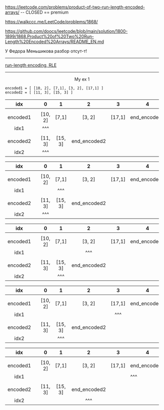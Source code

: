 https://leetcode.com/problems/product-of-two-run-length-encoded-arrays/ -- CLOSED == premium

https://walkccc.me/LeetCode/problems/1868/

https://github.com/doocs/leetcode/blob/main/solution/1800-1899/1868.Product%20of%20Two%20Run-Length%20Encoded%20Arrays/README_EN.md

У Федора Меньшикова разбор отсут-т!

_______

[run-length encoding, RLE](https://ru.wikipedia.org/wiki/%D0%9A%D0%BE%D0%B4%D0%B8%D1%80%D0%BE%D0%B2%D0%B0%D0%BD%D0%B8%D0%B5_%D0%B4%D0%BB%D0%B8%D0%BD_%D1%81%D0%B5%D1%80%D0%B8%D0%B9)

_______

<p align="center"> My ex 1 </p>

    encoded1 = [ [10, 2], [7,1], [3, 2], [17,1] ]
    encoded2 = [ [11, 3], [15, 3] ]

|    idx   	|   	|    0    	|    1    	|       2      	|    3   	| 4            	|
|:--------:	|:-:	|:-------:	|:-------:	|:------------:	|:------:	|--------------	|
|          	|   	|         	|         	|              	|        	|              	|
| encoded1 	|   	| [10, 2] 	|  [7,1]  	|    [3, 2]    	| [17,1] 	| end_encoded1 	|
|   idx1   	|   	|   ^^^   	|         	|              	|        	|              	|
|          	|   	|         	|         	|              	|        	|              	|
| encoded2 	|   	| [11, 3] 	| [15, 3] 	| end_encoded2 	|        	|              	|
|   idx2   	|   	|   ^^^   	|         	|              	|        	|              	|



|    idx   	|   	|    0    	|    1    	|       2      	|    3   	| 4            	|
|:--------:	|:-:	|:-------:	|:-------:	|:------------:	|:------:	|--------------	|
|          	|   	|         	|         	|              	|        	|              	|
| encoded1 	|   	| [10, 2] 	|  [7,1]  	|    [3, 2]    	| [17,1] 	| end_encoded1 	|
|   idx1   	|   	|         	|   ^^^   	|              	|        	|              	|
|          	|   	|         	|         	|              	|        	|              	|
| encoded2 	|   	| [11, 3] 	| [15, 3] 	| end_encoded2 	|        	|              	|
|   idx2   	|   	|   ^^^   	|         	|              	|        	|              	|

|    idx   	|   	|    0    	|    1    	|       2      	|    3   	| 4            	|
|:--------:	|:-:	|:-------:	|:-------:	|:------------:	|:------:	|--------------	|
|          	|   	|         	|         	|              	|        	|              	|
| encoded1 	|   	| [10, 2] 	|  [7,1]  	|    [3, 2]    	| [17,1] 	| end_encoded1 	|
|   idx1   	|   	|         	|         	|      ^^^     	|        	|              	|
|          	|   	|         	|         	|              	|        	|              	|
| encoded2 	|   	| [11, 3] 	| [15, 3] 	| end_encoded2 	|        	|              	|
|   idx2   	|   	|         	|   ^^^   	|              	|        	|              	|



|    idx   	|   	|    0    	|    1    	|       2      	|    3   	| 4            	|
|:--------:	|:-:	|:-------:	|:-------:	|:------------:	|:------:	|--------------	|
|          	|   	|         	|         	|              	|        	|              	|
| encoded1 	|   	| [10, 2] 	|  [7,1]  	|    [3, 2]    	| [17,1] 	| end_encoded1 	|
|   idx1   	|   	|         	|         	|              	|   ^^^  	|              	|
|          	|   	|         	|         	|              	|        	|              	|
| encoded2 	|   	| [11, 3] 	| [15, 3] 	| end_encoded2 	|        	|              	|
|   idx2   	|   	|         	|   ^^^   	|              	|        	|              	|



|    idx   	|   	|    0    	|    1    	|       2      	|    3   	| 4            	|
|:--------:	|:-:	|:-------:	|:-------:	|:------------:	|:------:	|--------------	|
|          	|   	|         	|         	|              	|        	|              	|
| encoded1 	|   	| [10, 2] 	|  [7,1]  	|    [3, 2]    	| [17,1] 	| end_encoded1 	|
|   idx1   	|   	|         	|         	|              	|        	|      ^^^     	|
|          	|   	|         	|         	|              	|        	|              	|
| encoded2 	|   	| [11, 3] 	| [15, 3] 	| end_encoded2 	|        	|              	|
|   idx2   	|   	|         	|         	|      ^^^     	|        	|              	|
